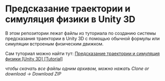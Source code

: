 # Предсказание траектории и симуляция физики в Unity 3D
В этом репозитории лежат файлы из туториала по созданию системы предсказания траектории в Unity 3D с помощью обычной формулы или симуляции встроеным физическим движком.

Сам туториал можно найти тут: 
[Предсказание траектории и симуляция физики [Unity 3D] [Tutorial]](https://youtu.be/zue7-KAnHkg)

*чтобы скачать все файлы одним архивом, можно нажать Clone or download -> Download ZIP*
